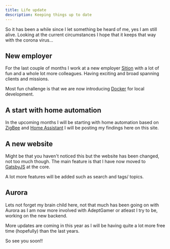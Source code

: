 ```yaml
---
title: Life update
description: Keeping things up to date
---
```


So it has been a while since I let something be heard of me, yes I am still alive.
Looking at the current circumstances I hope that it keeps that way with the corona virus...

## New employer
For the last couple of months I work at a new employer [Sition](https://sition.nl) with a lot of fun and a whole lot more colleagues.
Having exciting and broad spanning clients and missions.

Most fun challenge is that we are now introducing [Docker](https://www.docker.com/) for local development.

## A start with home automation
In the upcoming months I will be starting with home automation based on [ZigBee](https://wikipedia.org/wiki/ZigBee) and [Home Assistant](https://www.home-assistant.io/)
I will be posting my findings here on this site.

## A new website
Might be that you haven't noticed this but the website has been changed, not too much though.
The main feature is that I have now moved to [GatsbyJS](https://www.gatsbyjs.org/) at the core.

A lot more features will be added such as search and tags/ topics.

## Aurora
Lets not forget my brain child here, not that much has been going on with Aurora as I am now more involved with AdeptGamer or atleast
I try to be, working on the new backend.

More updates are coming in this year as I will be having quite a lot more free time (hopefully) than the last years.

So see you soon!!